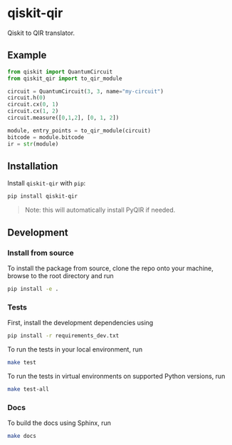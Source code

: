 # qiskit-qir

Qiskit to QIR translator.

## Example

```python
from qiskit import QuantumCircuit
from qiskit_qir import to_qir_module

circuit = QuantumCircuit(3, 3, name="my-circuit")
circuit.h(0)
circuit.cx(0, 1)
circuit.cx(1, 2)
circuit.measure([0,1,2], [0, 1, 2])

module, entry_points = to_qir_module(circuit)
bitcode = module.bitcode
ir = str(module)
```

## Installation

Install `qiskit-qir` with `pip`:

```bash
pip install qiskit-qir
```
> Note: this will automatically install PyQIR if needed.

## Development

### Install from source

To install the package from source, clone the repo onto your machine, browse to the root directory and run

```bash
pip install -e .
```

### Tests

First, install the development dependencies using

```bash
pip install -r requirements_dev.txt
```

To run the tests in your local environment, run

```bash
make test
```

To run the tests in virtual environments on supported Python versions, run

```bash
make test-all
```

### Docs

To build the docs using Sphinx, run

```bash
make docs
```
